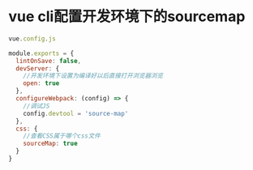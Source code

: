 # vue cli配置开发环境下的sourcemap

```javascript
vue.config.js

module.exports = {
  lintOnSave: false,
  devServer: {
    //开发环境下设置为编译好以后直接打开浏览器浏览
    open: true
  },
  configureWebpack: (config) => {
    //调试JS
    config.devtool = 'source-map'
  },
  css: {
    //查看CSS属于哪个css文件
    sourceMap: true
  }
}
```
